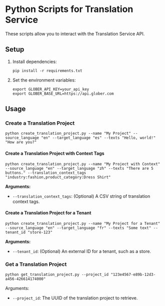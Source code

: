 # Python Scripts for Translation Service

These scripts allow you to interact with the Translation Service API.

## Setup

1.  Install dependencies:
    ```
    pip install -r requirements.txt
    ```

2.  Set the environment variables:
    ```
    export GLOBER_API_KEY=your_api_key
    export GLOBER_BASE_URL=https://api.glober.com
    ```

## Usage

### Create a Translation Project

```
python create_translation_project.py --name "My Project" --source_language "en" --target_language "es" --texts "Hello, world!" "How are you?"
```

#### Create a Translation Project with Context Tags

```
python create_translation_project.py --name "My Project with Context" --source_language "en" --target_language "zh" --texts "There are 5 buttons." --translation_context_tags "industry:fashion,product_category:Dress Shirt"
```
**Arguments:**
- `--translation_context_tags`: (Optional) A CSV string of translation context tags.

#### Create a Translation Project for a Tenant

```
python create_translation_project.py --name "My Project for a Tenant" --source_language "en" --target_language "fr" --texts "Some text" --tenant_id "store-123"
```
**Arguments:**
- `--tenant_id`: (Optional) An external ID for a tenant, such as a store.

### Get a Translation Project

```
python get_translation_project.py --project_id "123e4567-e89b-12d3-a456-426614174000"
```

Arguments:
- `--project_id`: The UUID of the translation project to retrieve.
